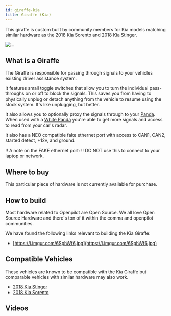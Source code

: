 ```yaml
---
id: giraffe-kia
title: Giraffe (Kia)
---
```


This giraffe is custom built by community members for Kia models matching similar hardware as the 2018 Kia Sorento and 2018 Kia Stinger.

<div class="image-wrap m-3 col-sm-5">
<img src="https://dl.airtable.com/Ic9OiQShSGizwKEro8rs_kia-giraffe.jpg" class="rounded img-fluid img-thumbnail" alt="...">
</div>

## What is a Giraffe
The Giraffe is responsible for passing through signals to your vehicles existing driver assistance system. 

It features small toggle switches that allow you to turn the individual pass-throughs on or off to block the signals.  This saves you from having to physically unplug or detach anything from the vehicle to resume using the stock system. It&#x27;s like unplugging, but better. 

It also allows you to optionally proxy the signals through to your [Panda](/hardware/panda/).  When used with a [White Panda](/hardware/panda/panda-white/) you&#x27;re able to get more signals and access to read from your car&#x27;s radar.

It also has a NEO compatible fake ethernet port with access to CAN1, CAN2, started detect, +12v, and ground.

!! A note on the FAKE ethernet port:
!! DO NOT use this to connect to your laptop or network.


## Where to buy

This particular piece of hardware is not currently available for purchase.

## How to build

Most hardware related to Openpilot are Open Source.
We all love Open Source Hardware and there's ton of it within the comma and openpilot communities.

We have found the following links relevant to building the Kia Giraffe:

* [https://i.imgur.com/6SphWf6.jpg](https://i.imgur.com/6SphWf6.jpg)

## Compatible Vehicles

These vehicles are known to be compatible with the Kia Giraffe but comparable vehicles with similar hardware may also work.

* [2018 Kia Stinger](/vehicles/kia/stinger/2018-kia-stinger/)
* [2018 Kia Sorento](/vehicles/kia/sorento/2018-kia-sorento/)



## Videos

      